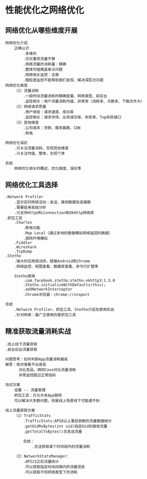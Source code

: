 # 性能优化之网络优化

## 网络优化从哪些维度开展
    网络优化介绍
        正确认识
            .多维的
            .仅仅重视流量不够
            .网络流量的消耗量：精确
            .整体均值掩盖单点问题
            .网络相关监控：全面
            .粗粒度监控不能帮助我们发现、解决深层次问题
    网络优化维度
        （1）流量消耗
            .一段时间流量消耗的精确度量，网络类型、前后台
            .监控相关：用户流量消耗均值、异常率（消耗多、次数多、下载文件大）
        （2）网络请求质量
            .用户体验：请求速度、成功率
            .监控相关：请求市场、业务成功率、失败率、Top失败接口
        （3）其他维度
            .公司成本：贷款、服务器数、CDN
            .耗电
        
    网络优化误区
        .只关注流量消耗，忽视其他维度
        .只关注均值、整体，忽视个体
        
    总结
        网络优化相关的概述、优化维度、误区等
        
## 网络优化工具选择
    .Network Profiler
        .显示实时网络活动：发送、接收数据及连接数
        .需要启用高级分析
        .只支持HttpURLConnection和OkHttp网络库
    .抓包工具
        .Charles
            .断电功能
            .Map Local（通过本地的数据模拟网络返回的数据）
            .弱网环境模拟
        .Fiddler
        .Wireshark
        .TcpDump
    .Stetho
        .强大的应用调试桥，链接Android和Chrome
        .网络监控、视图查看、数据库查看、命令行扩展等
        
        Stetho使用
            .com.facebook.stetho:stetho-okhttp3:1.5.0
            .Stetho.initializeWithDefaults(this);
            .addNetworkInterceptor
            .Chrome浏览器：chrome://inspect
            
    总结
        .Network Profiler、抓包工具、Stetho介绍及使用实战
        .针对网络：最广泛使用的是抓包工具
        
## 精准获取流量消耗实战
    .线上线下流量获取
    .前台后台流量获取
    
    问题思考：如何判断App流量消耗偏高
    解答：绝对值看不出高低
          对比竞品，相同Case对比流量消耗
          异常监控超过正常指标
          
    测试方案
        设置 -- 流量管理
        抓包工具：只允许本App联网
        可以解决大多数问题，但是线上场景线下可能遇不到
        
    线上流量获取方案
        （1）TrafficStats
            .TrafficStats:API8以上重启依赖的流量数据统计
            .getUidRxBytes(int uid)指定Uid的接收流量
            .getTotalTxBytes()总发送流量
            
            总结：
                .无法获取某个时间段内的流量消耗
                
        （2）NetworkStatsManager:
            .API23之后流量统计
            .可以获取指定时间间隔内的流量信息
            .可以获取不同网络类型下的消耗
        
        